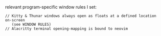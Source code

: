 relevant program-specific window rules I set:
```
// Kitty & Thunar windows always open as floats at a defined location on-screen 
   (see WINDOW RULES)
// Alacritty terminal opening-mapping is bound to neovim
```
